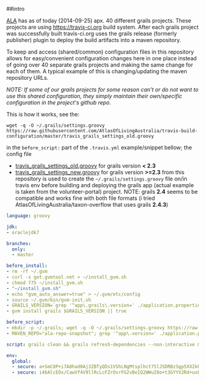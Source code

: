 ##intro

[ALA](https://github.com/AtlasOfLivingAustralia) has as of today (2014-09-25) apx. 40 different grails projects. These projects are using https://travis-ci.org build system. After each grails project was successfully built travis-ci.org uses the grails release (formerly publisher) plugin to deploy the build artifacts into a maven repository.

To keep and access (shared/common) configuration files in this repository allows for easy/convenient configuration changes here in one place instead of going over 40 separate grails projects and making the same change for each of them. A typical example of this is changing/updating the maven repository URLs.

*NOTE: If some of our grails projects for some reason can't or do not want to use this shared configuration, they simply maintain their own/specific configuration in the project's github repo.*

This is how it works, see the: 
```
wget -q -O ~/.grails/settings.groovy https://raw.githubusercontent.com/AtlasOfLivingAustralia/travis-build-configuration/master/travis_grails_settings_old.groovy
``` 
in the `before_script:` part of the `.travis.yml` example/snippet bellow; the config file
- [travis_grails_settings_old.groovy](https://raw.githubusercontent.com/AtlasOfLivingAustralia/travis-build-configuration/master/travis_grails_settings_old.groovy) for grails version **< 2.3**
- [travis_grails_settings_new.groovy](https://raw.githubusercontent.com/AtlasOfLivingAustralia/travis-build-configuration/master/travis_grails_settings_new.groovy) for grails version **>=2.3**
from this repository is used to create the `~/.grails/settings.groovy` file on/in travis env before building and deploying the grails app (actual example is taken from the volunteer-portal) project.
NOTE: grails **2.4** seems to be compatible and works fine with both file formats (i tried AtlasOfLivingAustralia/taxon-overflow that uses grails **2.4.3**)

```yaml
language: groovy

jdk:
- oraclejdk7

branches:
  only:
  - master

before_install:
- rm -rf ~/.gvm
- curl -s get.gvmtool.net > ~/install_gvm.sh
- chmod 775 ~/install_gvm.sh
- "~/install_gvm.sh"
- echo "gvm_auto_answer=true" > ~/.gvm/etc/config
- source ~/.gvm/bin/gvm-init.sh
- GRAILS_VERSION=`grep '^app\.grails\.version=' ./application.properties | sed -e 's/^app\.grails\.version=//g'`
- gvm install grails $GRAILS_VERSION || true

before_script:
- mkdir -p ~/.grails; wget -q -O ~/.grails/settings.groovy https://raw.githubusercontent.com/AtlasOfLivingAustralia/travis-build-configuration/master/travis_grails_settings_old.groovy
- MAVEN_REPO="ala-repo-snapshot"; grep '^app\.version=' ./application.properties | grep -q "\-SNAPSHOT"; if [ "$?" = "1" ]; then MAVEN_REPO="ala-repo-release"; fi;

script: grails clean && grails refresh-dependencies --non-interactive && grails prod war && grails prod maven-deploy --repository=$MAVEN_REPO

env:
  global:
  - secure: a+SmC0P+i7A8had0Aj3ZBTyQDs1VShLNgMtsplhct75lJSDRBzSgp5XX2kh7xlzmVIXA71m7RAjRsy1kQZgZoO6+vxGT35oE1zYSRYbcgNjD2kt67lceCyE1ncxvmiPpBTvhOs/eZ/dRkzbuU1HD0eEg3tR0bP+O8svBtRZAVqo=
  - secure: i46AlcEOx/CawVf4V9llRcLcFZrOvrFG2vBeIQ2WWuI0o+t3GYYV2Rd+uxEQ7f7OCzShZvRUb1KdhydObKYZGpbocvIAyKN3inw43UTWwXa3O1+F10+PpNdiFVC8QBCnHiTJ7AXti/EYymmepy9VNiONJhPirrom3XrxX3XhBBk=
```
